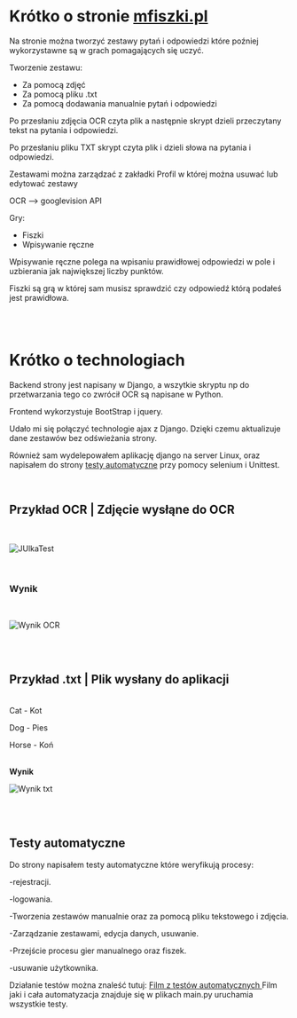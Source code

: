 


# Krótko o stronie   <a href="https://mfiszki.pl/" target="_blank">mfiszki.pl</a>

Na stronie można tworzyć zestawy pytań i odpowiedzi które poźniej wykorzystawne są w grach pomagających się uczyć.

Tworzenie zestawu:
- Za pomocą zdjęć
- Za pomocą pliku .txt
- Za pomocą dodawania manualnie pytań i odpowiedzi

Po przesłaniu zdjęcia OCR czyta plik a następnie skrypt dzieli przeczytany tekst na pytania i odpowiedzi.

Po przesłaniu pliku TXT skrypt czyta plik i dzieli słowa na pytania i odpowiedzi.

Zestawami można zarządzać z zakładki Profil w której można usuwać lub edytować zestawy

OCR --> googlevision API


Gry:
- Fiszki
- Wpisywanie ręczne

Wpisywanie ręczne polega na wpisaniu prawidłowej odpowiedzi w pole i uzbierania jak największej liczby punktów.

Fiszki są grą w której sam musisz sprawdzić czy odpowiedź którą podałeś jest prawidłowa.


</br>
</br>


# Krótko o technologiach

Backend strony jest napisany w Django, a wszytkie skryptu np do przetwarzania tego co zwrócił OCR są napisane w Python.

Frontend wykorzystuje BootStrap i jquery.

Udało mi się połączyć technologie ajax z Django. Dzięki czemu aktualizuje dane zestawów bez odświeżania strony.

Również sam wydelepowałem aplikację django na server Linux, oraz napisałem do strony [testy automatyczne](#testy-automatyczne) przy pomocy selenium i Unittest.

</br>



<h2>Przykład OCR | Zdjęcie wysłąne do OCR</h2>

</br>

![JUlkaTest](https://github.com/user-attachments/assets/80548ad3-449d-43cf-acda-899f521d65fb)

</br>

<h3>Wynik</h3>

</br>

![Wynik OCR](https://github.com/user-attachments/assets/7f1c5a11-d029-4d8e-96ff-c997c1770170)


</br>
</br>


<h2>Przykład .txt | Plik wysłany do aplikacji</h2>
</br>
Cat - Kot

Dog - Pies

Horse - Koń



</br>
<b>Wynik</b>
</br>

![Wynik txt](https://github.com/user-attachments/assets/fc9f8100-98f1-4db2-b083-eedeac5ba704)

</br>
</br>

## Testy automatyczne

Do strony napisałem testy automatyczne które weryfikują procesy:

-rejestracji.

-logowania.

-Tworzenia zestawów manualnie oraz za pomocą pliku tekstowego i zdjęcia.

-Zarządzanie zestawami, edycja danych, usuwanie. 

-Przejście procesu gier manualnego oraz fiszek.

-usuwanie użytkownika.


Działanie testów można znaleść tutuj: <a href="https://github.com/Waclas-M/M-Fiszki/raw/refs/heads/main/Testy-Automatyczne.mkv"> Film z testów automatycznych </a>
Film jaki i cała automatyzacja znajduje się w plikach main.py uruchamia wszystkie testy.


 










